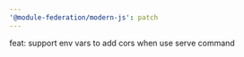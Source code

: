 ```yaml
---
'@module-federation/modern-js': patch
---
```


feat: support env vars to add cors when use serve command
